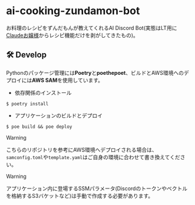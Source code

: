 # ai-cooking-zundamon-bot

お料理のレシピをずんだもんが教えてくれるAI Discord Bot(実態はLT用に[Claudeお嬢様](https://github.com/tosuri13/lady-claude)からレシピ機能だけを剥がしてきたもの)。

## 🛠️ Develop

Pythonのパッケージ管理には**Poetry**と**poethepoet**、ビルドとAWS環境へのデプロイには**AWS SAM**を使用しています。

- 依存関係のインストール

```shell
$ poetry install
```

- アプリケーションのビルドとデプロイ

```shell
$ poe build && poe deploy
```

> [!WARNING]
> こちらのリポジトリを参考にAWS環境へデプロイされる場合は、`samconfig.toml`や`template.yaml`はご自身の環境に合わせて書き換えてください。

> [!WARNING]
> アプリケーション内に登場するSSMパラメータ(Discordのトークンやベクトルを格納するS3バケットなど)は手動で作成する必要があります。
